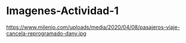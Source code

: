 # Imagenes-Actividad-1
https://www.milenio.com/uploads/media/2020/04/08/pasajeros-viaje-cancela-reprogramado-dany.jpg
